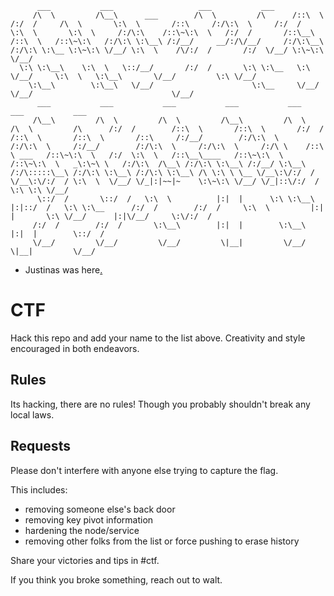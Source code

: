 
```
      ___           ___                   ___           ___
     /\  \         /\__\      ___        /\  \         /\      /::\  \       /:/  /     /\  \       \:\  \       /::\     /:/\:\  \     /:/  /      \:\  \       \:\  \     /:/\:\    /::\~\:\  \   /:/  /       /::\__\      /::\  \   /::\~\:\   /:/\:\ \:\__\ /:/__/     __/:/\/__/     /:/\:\__\ /:/\:\ \:\__ \:\~\:\ \/__/ \:\  \    /\/:/  /       /:/  \/__/ \:\~\:\ \/__/
  \:\ \:\__\    \:\  \   \::/__/       /:/  /       \:\ \:\__   \:\ \/__/     \:\  \   \:\__\       \/__/         \:\ \/__/
    \:\__\        \:\__\   \/__/                      \:\__     \/__/         \/__/                               \/__/
      ___           ___           ___           ___           ___           ___           ___
     /\__\         /\  \         /\  \         /\__\         /\  \         /\  \         /\      /:/  /        /::\  \       /::\  \       /:/  /        /::\  \       /::\  \       /::\     /:/__/        /:/\:\  \     /:/\:\  \     /:/__/        /:/\:\  \     /:/\:\  \     /:/\ \    /::\  \ ___   /::\~\:\  \   /:/  \:\  \   /::\__\____   /::\~\:\  \   /::\~\:\  \   _\:\~\ \   /:/\:\  /\__\ /:/\:\ \:\__\ /:/__/ \:\__\ /:/\:::::\__\ /:/\:\ \:\__\ /:/\:\ \:\__\ /\ \:\ \ \__ \/__\:\/:/  / \/__\:\/:/  / \:\  \  \/__/ \/_|:|~~|~    \:\~\:\ \/__/ \/_|::\/:/  / \:\ \:\ \/__/
      \::/  /       \::/  /   \:\  \          |:|  |      \:\ \:\__\      |:|::/  /   \:\ \:\__      /:/  /        /:/  /     \:\  \         |:|  |       \:\ \/__/      |:|\/__/     \:\/:/  /
     /:/  /        /:/  /       \:\__\        |:|  |        \:\__\        |:|  |        \::/  /
     \/__/         \/__/         \/__/         \|__|         \/__/         \|__|         \/__/
```

* Justinas was here[.](https://www.youtube.com/watch?v=LDU_Txk06tM&t=75s)

# CTF
Hack this repo and add your name to the list above. Creativity and style encouraged in both endeavors.

## Rules
Its hacking, there are no rules! Though you probably shouldn't break any local laws.

## Requests
Please don't interfere with anyone else trying to capture the flag.

This includes:
 - removing someone else's back door
 - removing key pivot information
 - hardening the node/service
 - removing other folks from the list or force pushing to erase history

Share your victories and tips in #ctf.

If you think you broke something, reach out to walt.
